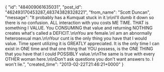  {
   "id": "484009061635031",
   "post_id": "462493170453287_483743828328221",
   "from_name": "Scott Duncan",
   "message": "It probably has a Kumquat stuck in it.\n\nI'll dumb it down so there is no confusion. ALL interaction with you costs ME TIME. THAT is something I VALUE. You CONSUMING that value and returning NOTHING creates what's called a DEFICIT.\n\nYou are female.\nI am an abnormally heterosexual man.\n\nYour cunt is the only thing you have that I would value. Time spent utilizing it is GREATLY appreciated. It is the only time I can exist in ONE time and that one thing that YOU possess, is the ONE THING that you have that I could POSSIBLY value.\n\nThe same is true with every OTHER woman here.\n\nDon't ask questions you don't want answers to. I won't lie.",
   "created_time": "2013-02-22T21:46:21+0000"
 }
